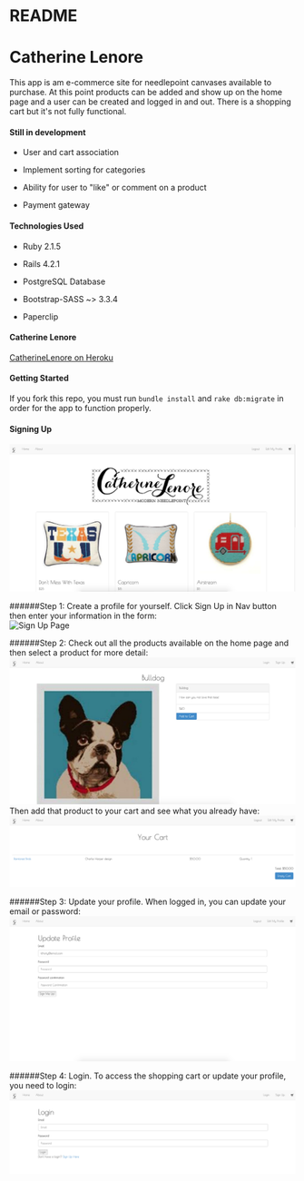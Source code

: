 # README

# Catherine Lenore

This app is am e-commerce site for needlepoint canvases available to purchase. At this point products can be added and show up on the home page and a user can be created and logged in and out. There is a shopping cart but it's not fully functional.

#### Still in development

* User and cart association

* Implement sorting for categories

* Ability for user to "like" or comment on a product

* Payment gateway

#### Technologies Used

* Ruby 2.1.5

* Rails 4.2.1

* PostgreSQL Database

* Bootstrap-SASS ~> 3.3.4

* Paperclip

#### Catherine Lenore

[CatherineLenore on Heroku](https://agile-tundra-1925.herokuapp.com/)

#### Getting Started

If you fork this repo, you must run `bundle install` and `rake db:migrate` in order for the app to function properly.

#### Signing Up

![Landing Page](/app/assets/images/home_page.png)

######Step 1: Create a profile for yourself.
Click Sign Up in Nav button then enter your information in the form:
<br>
![Sign Up Page](/app/assets/images/create_file.png)

######Step 2: Check out all the products available on the home page and then select a product for more detail:
![Product Show Page](/app/assets/images/show_page.png)
<br>
Then add that product to your cart and see what you already have:
<br>
![Shopping Cart](/app/assets/images/shopping_cart.png)

######Step 3: Update your profile.
When logged in, you can update your email or password:
<br>
![Update Profile](/app/assets/images/update_profile.png)

######Step 4: Login.
To access the shopping cart or update your profile, you need to login:
<br>
![Login](/app/assets/images/login_page.png)

